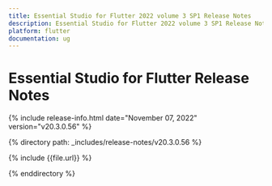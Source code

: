 ```yaml
---
title: Essential Studio for Flutter 2022 volume 3 SP1 Release Notes  
description: Essential Studio for Flutter 2022 volume 3 SP1 Release Notes  
platform: flutter
documentation: ug
---
```


# Essential Studio for Flutter  Release Notes  

{% include release-info.html date="November 07, 2022"  version="v20.3.0.56" %} 

{% directory path: _includes/release-notes/v20.3.0.56 %}

{% include {{file.url}} %}

{% enddirectory %}